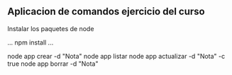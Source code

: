 ## Aplicacion de comandos ejercicio del curso

Instalar los paquetes de node

...
npm install
...

node app crear -d "Nota"
node app listar
node app actualizar -d "Nota" -c true
node app borrar -d "Nota"